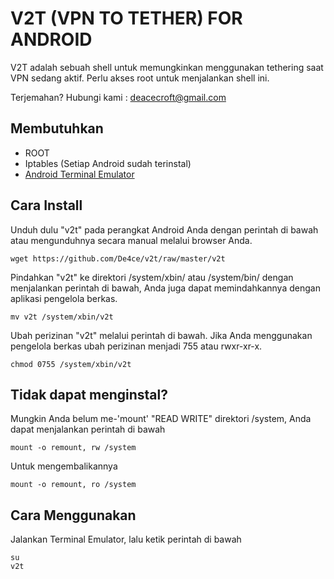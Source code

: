 # V2T (VPN TO TETHER) FOR ANDROID
V2T adalah sebuah shell untuk memungkinkan menggunakan tethering saat VPN sedang aktif.
Perlu akses root untuk menjalankan shell ini.

Terjemahan?
Hubungi kami : deacecroft@gmail.com

## Membutuhkan 
- ROOT
- Iptables (Setiap Android sudah terinstal)
- [Android Terminal Emulator](https://github.com/jackpal/Android-Terminal-Emulator)

## Cara Install
Unduh dulu "v2t" pada perangkat Android Anda dengan perintah di bawah atau mengunduhnya secara manual melalui browser Anda.
```
wget https://github.com/De4ce/v2t/raw/master/v2t
```
Pindahkan "v2t" ke direktori /system/xbin/ atau /system/bin/ dengan menjalankan perintah di bawah, Anda juga dapat memindahkannya dengan aplikasi pengelola berkas.
```
mv v2t /system/xbin/v2t
```
Ubah perizinan "v2t" melalui perintah di bawah. Jika Anda menggunakan pengelola berkas ubah perizinan menjadi 755 atau rwxr-xr-x.
```
chmod 0755 /system/xbin/v2t
```

## Tidak dapat menginstal?
Mungkin Anda belum me-'mount' "READ WRITE" direktori /system, Anda dapat menjalankan perintah di bawah
```
mount -o remount, rw /system
```
Untuk mengembalikannya
```
mount -o remount, ro /system
```
## Cara Menggunakan
Jalankan Terminal Emulator, lalu ketik perintah di bawah
```
su
v2t
```
